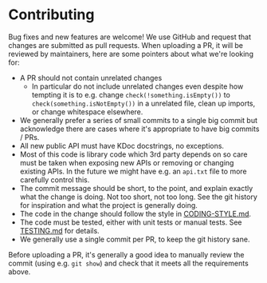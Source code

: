 # Contributing

Bug fixes and new features are welcome! We use GitHub and request that changes are
submitted as pull requests. When uploading a PR, it will be reviewed by maintainers,
here are some pointers about what we're looking for:

- A PR should not contain unrelated changes
  - In particular do not include unrelated changes even despite how tempting it is to e.g. change
    `check(!something.isEmpty())` to `check(something.isNotEmpty())` in a unrelated file,
    clean up imports, or change whitespace elsewhere.
- We generally prefer a series of small commits to a single big commit but acknowledge
  there are cases where it's appropriate to have big commits / PRs.
- All new public API must have KDoc docstrings, no exceptions.
- Most of this code is library code which 3rd party depends on so care must be taken when
  exposing new APIs or removing or changing existing APIs. In the future we might have
  e.g. an `api.txt` file to more carefully control this.
- The commit message should be short, to the point, and explain exactly what the change is
  doing. Not too short, not too long. See the git history for inspiration and what the
  project is generally doing.
- The code in the change should follow the style in [CODING-STYLE.md](CODING-STYLE.md).
- The code must be tested, either with unit tests or manual tests. See [TESTING.md](TESTING.md) for details.
- We generally use a single commit per PR, to keep the git history sane.

Before uploading a PR, it's generally a good idea to manually review the commit (using
e.g. `git show`) and check that it meets all the requirements above.
